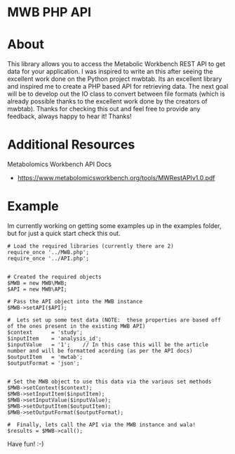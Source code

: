 
#  MWB PHP API



# About

This library allows you to access the Metabolic Workbench REST API to get data for your application.  I was inspired to write an this after seeing the excellent work done on the Python project mwbtab.  Its an excellent library and inspired me to create a PHP based API for retrieving data.  The next goal will be to develop out the IO class to convert between file formats (which is already possible thanks to the excellent work done by the creators of mwbtab).  Thanks for checking this out and feel free to provide any feedback, always happy to hear it!  Thanks!


# Additional Resources

Metabolomics Workbench API Docs
- https://www.metabolomicsworkbench.org/tools/MWRestAPIv1.0.pdf


# Example

Im currently working on getting some examples up in the examples folder, but for just a quick start check this out.

```
# Load the required libraries (currently there are 2)
require_once '../MWB.php';
require_once '../API.php';


# Created the required objects
$MWB = new MWB\MWB;
$API = new MWB\API;

# Pass the API object into the MWB instance 
$MWB->setAPI($API);

#  Lets set up some test data (NOTE:  these properties are based off of the ones present in the existing MWB API)
$context      = 'study';
$inputItem    = 'analysis_id';
$inputValue   = '1';    // In this case this will be the article number and will be formatted acording (as per the API docs)
$outputItem   = 'mwtab';
$outputFormat = 'json';


# Set the MWB object to use this data via the various set methods
$MWB->setContext($context);
$MWB->setInputItem($inputItem);
$MWB->setInputValue($inputValue);
$MWB->setOutputItem($outputItem);
$MWB->setOutputFormat($outputFormat);

#  Finally, lets call the API via the MWB instance and wala!
$results = $MWB->call();
```




Have fun! :-)







